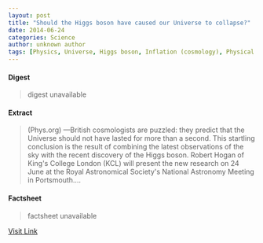 ```yaml
---
layout: post
title: "Should the Higgs boson have caused our Universe to collapse?"
date: 2014-06-24
categories: Science
author: unknown author
tags: [Physics, Universe, Higgs boson, Inflation (cosmology), Physical cosmology, Particle physics, Standard Model, BICEP and Keck Array, Big Bang, Large Hadron Collider, Photon, Science, Cosmology, Metaphysics, Mechanics, Physical quantities, Natural philosophy, Applied and interdisciplinary physics, Physical sciences, Theoretical physics]
---
```



#### Digest
>digest unavailable

#### Extract
>(Phys.org) —British cosmologists are puzzled: they predict that the Universe should not have lasted for more than a second. This startling conclusion is the result of combining the latest observations of the sky with the recent discovery of the Higgs boson. Robert Hogan of King's College London (KCL) will present the new research on 24 June at the Royal Astronomical Society's National Astronomy Meeting in Portsmouth....

#### Factsheet
>factsheet unavailable

[Visit Link](http://phys.org/news322807315.html)


